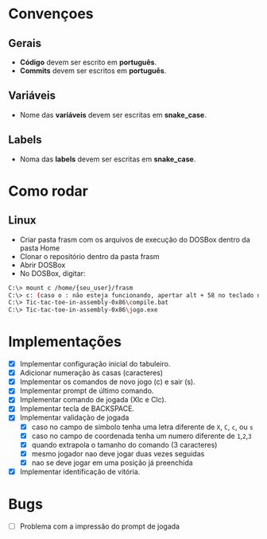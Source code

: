 # Convençoes
## Gerais
- **Código** devem ser escrito em **português**.
- **Commits** devem ser escritos em **português**.
## Variáveis
- Nome das **variáveis** devem ser escritas em **snake_case**.
## Labels
- Noma das **labels** devem ser escritas em **snake_case**.

# Como rodar
## Linux
- Criar pasta frasm com os arquivos de execução do DOSBox dentro da pasta Home
- Clonar o repositório dentro da pasta frasm
- Abrir DOSBox
- No DOSBox, digitar:
```bash
C:\> mount c /home/{seu_user}/frasm
C:\> c: (caso o : não esteja funcionando, apertar alt + 58 no teclado numérico)
C:\> Tic-tac-toe-in-assembly-0x86\compile.bat
C:\> Tic-tac-toe-in-assembly-0x86\jogo.exe
```

# Implementações
- [x] Implementar configuração inicial do tabuleiro.
- [x] Adicionar numeração às casas (caracteres)
- [x] Implementar os comandos de novo jogo (c) e sair (s).
- [x] Implementar prompt de último comando.
- [x] Implementar comando de jogada (Xlc e Clc).
- [x] Implementar tecla de BACKSPACE.
- [x] Implementar validação de jogada
  - [x] caso no campo de simbolo tenha uma letra diferente de `X`, `C`, `c`, ou `s`
  - [x] caso no campo de coordenada tenha um numero diferente de `1`,`2`,`3`
  - [x] quando extrapola o tamanho do comando (3 caracteres)
  - [x] mesmo jogador nao deve jogar duas vezes seguidas
  - [x] nao se deve jogar em uma posição já preenchida
- [x] Implementar identificação de vitória.

# Bugs
- [ ] Problema com a impressão do prompt de jogada